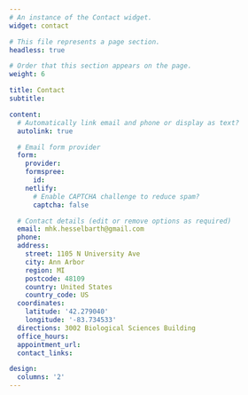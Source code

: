 ```yaml
---
# An instance of the Contact widget.
widget: contact

# This file represents a page section.
headless: true

# Order that this section appears on the page.
weight: 6

title: Contact
subtitle:

content:
  # Automatically link email and phone or display as text?
  autolink: true

  # Email form provider
  form:
    provider:
    formspree:
      id:
    netlify:
      # Enable CAPTCHA challenge to reduce spam?
      captcha: false

  # Contact details (edit or remove options as required)
  email: mhk.hesselbarth@gmail.com
  phone:
  address:
    street: 1105 N University Ave
    city: Ann Arbor
    region: MI
    postcode: 48109
    country: United States
    country_code: US
  coordinates:
    latitude: '42.279040'
    longitude: '-83.734533'
  directions: 3002 Biological Sciences Building
  office_hours:
  appointment_url:
  contact_links:

design:
  columns: '2'
---
```

